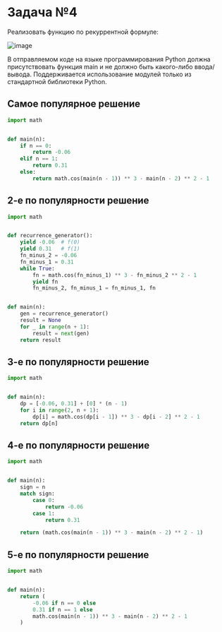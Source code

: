 #  Задача №4
Реализовать функцию по рекуррентной формуле:

![image](https://github.com/user-attachments/assets/5980c7f1-92a7-47ef-af1b-05cda12089ff)

В отправляемом коде на языке программирования Python должна присутствовать функция main и не должно быть какого-либо ввода/вывода. Поддерживается использование модулей только из стандартной библиотеки Python.

## Самое популярное решение

```python
import math


def main(n):
    if n == 0:
        return -0.06
    elif n == 1:
        return 0.31
    else:
        return math.cos(main(n - 1)) ** 3 - main(n - 2) ** 2 - 1

```

## 2-е по популярности решение

```python
import math


def recurrence_generator():
    yield -0.06  # f(0)
    yield 0.31   # f(1)
    fn_minus_2 = -0.06
    fn_minus_1 = 0.31
    while True:
        fn = math.cos(fn_minus_1) ** 3 - fn_minus_2 ** 2 - 1
        yield fn
        fn_minus_2, fn_minus_1 = fn_minus_1, fn


def main(n):
    gen = recurrence_generator()
    result = None
    for _ in range(n + 1):
        result = next(gen)
    return result

```
## 3-е по популярности решение

```python
import math


def main(n):
    dp = [-0.06, 0.31] + [0] * (n - 1)
    for i in range(2, n + 1):
        dp[i] = math.cos(dp[i - 1]) ** 3 - dp[i - 2] ** 2 - 1
    return dp[n]

```

## 4-е по популярности решение

```python
import math


def main(n):
    sign = n
    match sign:
        case 0:
            return -0.06
        case 1:
            return 0.31

    return (math.cos(main(n - 1)) ** 3 - main(n - 2) ** 2 - 1)

```

## 5-е по популярности решение

```python
import math


def main(n):
    return (
        -0.06 if n == 0 else
        0.31 if n == 1 else
        math.cos(main(n - 1)) ** 3 - main(n - 2) ** 2 - 1
    )

```
